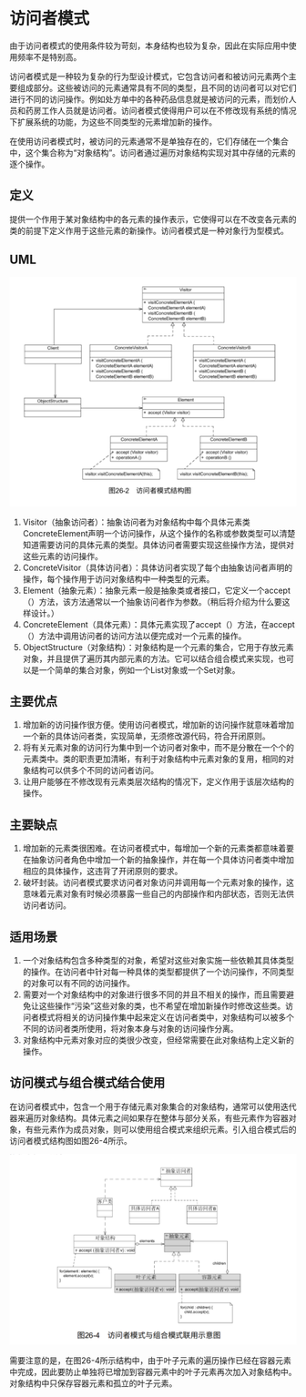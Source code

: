 # 访问者模式

由于访问者模式的使用条件较为苛刻，本身结构也较为复杂，因此在实际应用中使用频率不是特别高。

访问者模式是一种较为复杂的行为型设计模式，它包含访问者和被访问元素两个主要组成部分。这些被访问的元素通常具有不同的类型，且不同的访问者可以对它们进行不同的访问操作。例如处方单中的各种药品信息就是被访问的元素，而划价人员和药房工作人员就是访问者。访问者模式使得用户可以在不修改现有系统的情况下扩展系统的功能，为这些不同类型的元素增加新的操作。

在使用访问者模式时，被访问的元素通常不是单独存在的，它们存储在一个集合中，这个集合称为“对象结构”。访问者通过遍历对象结构实现对其中存储的元素的逐个操作。

## 定义

提供一个作用于某对象结构中的各元素的操作表示，它使得可以在不改变各元素的类的前提下定义作用于这些元素的新操作。访问者模式是一种对象行为型模式。

## UML

![image-20240528205747067](./.gitbook/assets/image-20240528205747067.png)

1. Visitor（抽象访问者）：抽象访问者为对象结构中每个具体元素类ConcreteElement声明一个访问操作，从这个操作的名称或参数类型可以清楚知道需要访问的具体元素的类型。具体访问者需要实现这些操作方法，提供对这些元素的访问操作。
2. ConcreteVisitor（具体访问者）：具体访问者实现了每个由抽象访问者声明的操作，每个操作用于访问对象结构中一种类型的元素。
3. Element（抽象元素）：抽象元素一般是抽象类或者接口，它定义一个accept（）方法，该方法通常以一个抽象访问者作为参数。（稍后将介绍为什么要这样设计。）
4. ConcreteElement（具体元素）：具体元素实现了accept（）方法，在accept（）方法中调用访问者的访问方法以便完成对一个元素的操作。
5. ObjectStructure（对象结构）：对象结构是一个元素的集合，它用于存放元素对象，并且提供了遍历其内部元素的方法。它可以结合组合模式来实现，也可以是一个简单的集合对象，例如一个List对象或一个Set对象。

## 主要优点

1. 增加新的访问操作很方便。使用访问者模式，增加新的访问操作就意味着增加一个新的具体访问者类，实现简单，无须修改源代码，符合开闭原则。
2. 将有关元素对象的访问行为集中到一个访问者对象中，而不是分散在一个个的元素类中。类的职责更加清晰，有利于对象结构中元素对象的复用，相同的对象结构可以供多个不同的访问者访问。
3. 让用户能够在不修改现有元素类层次结构的情况下，定义作用于该层次结构的操作。

## 主要缺点

1. 增加新的元素类很困难。在访问者模式中，每增加一个新的元素类都意味着要在抽象访问者角色中增加一个新的抽象操作，并在每一个具体访问者类中增加相应的具体操作，这违背了开闭原则的要求。
2. 破坏封装。访问者模式要求访问者对象访问并调用每一个元素对象的操作，这意味着元素对象有时候必须暴露一些自己的内部操作和内部状态，否则无法供访问者访问。

## 适用场景

1. 一个对象结构包含多种类型的对象，希望对这些对象实施一些依赖其具体类型的操作。在访问者中针对每一种具体的类型都提供了一个访问操作，不同类型的对象可以有不同的访问操作。
2. 需要对一个对象结构中的对象进行很多不同的并且不相关的操作，而且需要避免让这些操作“污染”这些对象的类，也不希望在增加新操作时修改这些类。访问者模式将相关的访问操作集中起来定义在访问者类中，对象结构可以被多个不同的访问者类所使用，将对象本身与对象的访问操作分离。
3. 对象结构中元素对象对应的类很少改变，但经常需要在此对象结构上定义新的操作。



##  访问模式与组合模式结合使用

在访问者模式中，包含一个用于存储元素对象集合的对象结构，通常可以使用迭代器来遍历对象结构。具体元素之间如果存在整体与部分关系，有些元素作为容器对象，有些元素作为成员对象，则可以使用组合模式来组织元素。引入组合模式后的访问者模式结构图如图26-4所示。

![image-20240528205713863](./.gitbook/assets/image-20240528205713863.png)

需要注意的是，在图26-4所示结构中，由于叶子元素的遍历操作已经在容器元素中完成，因此要防止单独将已增加到容器元素中的叶子元素再次加入对象结构中。对象结构中只保存容器元素和孤立的叶子元素。
